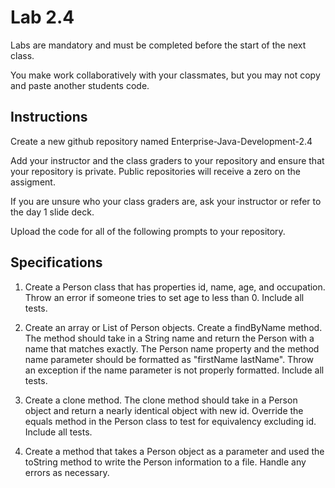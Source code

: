 # Lab 2.4
Labs are mandatory and must be completed before the start of the next class.

You make work collaboratively with your classmates, but you may not copy and paste another students code.

## Instructions
Create a new github repository named Enterprise-Java-Development-2.4

Add your instructor and the class graders to your repository and ensure that your repository is private. Public repositories will receive a zero on the assigment.

If you are unsure who your class graders are, ask your instructor or refer to the day 1 slide deck.

Upload the code for all of the following prompts to your repository.

## Specifications
1. Create a Person class that has properties id, name, age, and occupation. Throw an error if someone tries to set age to less than 0. Include all tests.

2. Create an array or List of Person objects. Create a findByName method. The method should take in a String name and return the Person with a name that matches exactly. The Person name property and the method name parameter should be formatted as "firstName lastName". Throw an exception if the name parameter is not properly formatted. Include all tests.

3. Create a clone method. The clone method should take in a Person object and return a nearly identical object with new id. Override the equals method in the Person class to test for equivalency excluding id. Include all tests.

4. Create a method that takes a Person object as a parameter and used the toString method to write the Person information to a file. Handle any errors as necessary.
